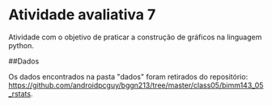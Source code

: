 # Atividade avaliativa 7

Atividade com o objetivo de praticar a construção de gráficos na linguagem python.

##Dados

Os dados encontrados na pasta "dados" foram retirados do repositório: https://github.com/androidpcguy/bggn213/tree/master/class05/bimm143_05_rstats.
